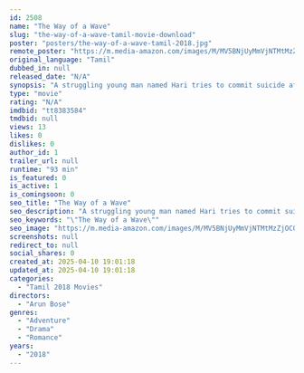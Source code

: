 ```yaml
---
id: 2508
name: "The Way of a Wave"
slug: "the-way-of-a-wave-tamil-movie-download"
poster: "posters/the-way-of-a-wave-tamil-2018.jpg"
remote_poster: "https://m.media-amazon.com/images/M/MV5BNjUyMmVjNTMtMzZjOC00M2E5LTk5N2UtMDIyYjZmMmQ4MjgxXkEyXkFqcGdeQXVyOTc4MjE1MTY@._V1_SX300.jpg"
original_language: "Tamil"
dubbed_in: null
released_date: "N/A"
synopsis: "A struggling young man named Hari tries to commit suicide after his breakup, ends up in a hospital room where he encounter an elderly man named Thenkasi. Though he has an argument with Thenkasi about life and his keen decision to ..."
type: "movie"
rating: "N/A"
imdbid: "tt8383584"
tmdbid: null
views: 13
likes: 0
dislikes: 0
author_id: 1
trailer_url: null
runtime: "93 min"
is_featured: 0
is_active: 1
is_comingsoon: 0
seo_title: "The Way of a Wave"
seo_description: "A struggling young man named Hari tries to commit suicide after his breakup, ends up in a hospital room where he encounter an elderly man named Thenkasi. Though he has an argument with Thenkasi about life and his keen decision to ..."
seo_keywords: "\"The Way of a Wave\""
seo_image: "https://m.media-amazon.com/images/M/MV5BNjUyMmVjNTMtMzZjOC00M2E5LTk5N2UtMDIyYjZmMmQ4MjgxXkEyXkFqcGdeQXVyOTc4MjE1MTY@._V1_SX300.jpg"
screenshots: null
redirect_to: null
social_shares: 0
created_at: 2025-04-10 19:01:18
updated_at: 2025-04-10 19:01:18
categories:
  - "Tamil 2018 Movies"
directors:
  - "Arun Bose"
genres:
  - "Adventure"
  - "Drama"
  - "Romance"
years:
  - "2018"
---
```

